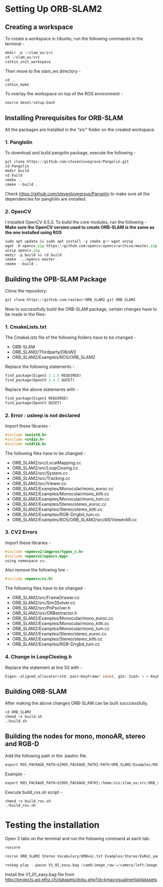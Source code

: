 # Setting Up ORB-SLAM2

## Creating a workspace

To create a workspace in Ubuntu, run the following commands in the terminal - 


```python
mkdir -p ~/slam_ws/src
cd ~/slam_ws/src
catkin_init_workspace
```

Then move to the slam_ws directory -

```python
cd ..
catkin_make
```

To overlay the workspace on top of the ROS environment -

```python
source devel/setup.bash
```

## Installing Prerequisites for ORB-SLAM

All the packages are installed in the "src" folder on the created workspace.

### 1. Panglolin

To download and build pangolin package, execute the following - 

```python
git clone https://github.com/stevenlovegrove/Pangolin.git
cd Pangolin
mkdir build
cd build
cmake ..
cmake --build .
```

Check https://github.com/stevenlovegrove/Pangolin to make sure all the dependencies for panglolin are installed.

### 2. OpenCV

I installed OpenCV 4.5.3. To build the core modules, run the following - 
**Make sure the OpenCV version used to create ORB-SLAM is the same as the one installed using ROS**

```python
sudo apt update && sudo apt install -y cmake g++ wget unzip
wget -O opencv.zip https://github.com/opencv/opencv/archive/master.zip
unzip opencv.zip
mkdir -p build && cd build
cmake  ../opencv-master
cmake --build .
```

## Building the OPB-SLAM Package

Clone the repository:
```python
git clone https://github.com/raulmur/ORB_SLAM2.git ORB_SLAM2
```

Now to successfully build the ORB-SLAM package, certain changes have to be made in the files-

### 1. CmakeLists.txt

The CmakeLists file of the following folders have to be changed -
* ORB-SLAM
* ORB_SLAM2/Thirdparty/DBoW2
* ORB_SLAM2/Examples/ROS/ORB_SLAM2

Replace the following statements - 

```python
find_package(Eigen3 3.1.0 REQUIRED)
find_package(OpenCV 2.4.3 QUIET)
```
Replace the above statements with - 

```python
find_package(Eigen3 REQUIRED)
find_package(OpenCV QUIET)
```

### 2. Error : usleep is not declared

Import these libraries -

```C
#include <unistd.h>
#include <stdio.h>
#include <stdlib.h>
```
The following files have to be changed - 

* ORB_SLAM2/src/LocalMapping.cc
* ORB_SLAM2/src/LoopClosing.cc
* ORB_SLAM2/src/System.cc
* ORB_SLAM2/src/Tracking.cc
* ORB_SLAM2/src/Viewer.cc
* ORB_SLAM2/Examples/Monocular/mono_euroc.cc
* ORB_SLAM2/Examples/Monocular/mono_kitti.cc
* ORB_SLAM2/Examples/Monocular/mono_tum.cc
* ORB_SLAM2/Examples/Stereo/stereo_euroc.cc
* ORB_SLAM2/Examples/Stereo/stereo_kitti.cc
* ORB_SLAM2/Examples/RGB-D/rgbd_tum.cc
* ORB_SLAM2/Examples/ROS/ORB_SLAM2/src/AR/ViewerAR.cc

### 3. CV2 Errors 

Import these libraries -

```C
#include <opencv2/imgproc/types_c.h>
#include <opencv2/opencv.hpp>
using namespace cv;
```

Also remove the following line -

```C
#include <opencv/cv.h>
```

The following files have to be changed - 

* ORB_SLAM2/src/FrameDrawer.cc
* ORB_SLAM2/src/Sim3Solver.cc
* ORB_SLAM2/src/PnPsolver.h
* ORB_SLAM2/src/ORBextractor.h
* ORB_SLAM2/Examples/Monocular/mono_euroc.cc
* ORB_SLAM2/Examples/Monocular/mono_kitti.cc
* ORB_SLAM2/Examples/Monocular/mono_tum.cc
* ORB_SLAM2/Examples/Stereo/stereo_euroc.cc
* ORB_SLAM2/Examples/Stereo/stereo_kitti.cc
* ORB_SLAM2/Examples/RGB-D/rgbd_tum.cc

### 4. Change in LoopClosing.h

Replace the statement at line 50 with -

```C
Eigen::aligned_allocator<std::pair<KeyFrame* const, g2o::Sim3> > > KeyFrameAndPose;
```

## Building ORB-SLAM

After making the above changes ORB-SLAM can be built succcessfully. 

```python
cd ORB_SLAM2
chmod +x build.sh
./build.sh
```

## Building the nodes for mono, monoAR, stereo and RGB-D

Add the following path in the .bashrc file.

```python
export ROS_PACKAGE_PATH=${ROS_PACKAGE_PATH}:PATH/ORB_SLAM2/Examples/ROS
```
Example -

```python
export ROS_PACKAGE_PATH=${ROS_PACKAGE_PATH}:/home/sis/slam_ws/src/ORB_SLAM2/Examples/ROS
```

Execute build_ros.sh script - 

```python
chmod +x build_ros.sh
./build_ros.sh
```

# Testing the installation

 Open 3 tabs on the terminal and run the following command at each tab:

 ```python
roscore
```
 ```python
rosrun ORB_SLAM2 Stereo Vocabulary/ORBvoc.txt Examples/Stereo/EuRoC.yaml true
```
 ```python
rosbag play --pause V1_01_easy.bag /cam0/image_raw:=/camera/left/image_raw /cam1/image_raw:=/camera/right/image_raw
```

Install the V1_01_easy.bag file from  http://projects.asl.ethz.ch/datasets/doku.php?id=kmavvisualinertialdatasets